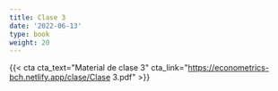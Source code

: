 ```yaml
---
title: Clase 3
date: '2022-06-13'
type: book
weight: 20
---
```



{{< cta cta_text="Material de clase 3" cta_link="https://econometrics-bch.netlify.app/clase/Clase 3.pdf" >}}

